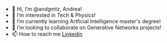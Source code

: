 - 👋 Hi, I’m @andgmtz, Andrea!
- 👀 I’m interested in Tech & Physics!
- 🌱 I’m currently learning Artficial Intelligence master's degree! 
- 💞️ I’m looking to collaborate on Generative Networks projects!
- 📫 How to reach me [Linkedin](https://www.linkedin.com/in/andrea-gomez-martinez-311a35198/)

<!---
andgmtz/andgmtz is a ✨ special ✨ repository because its `README.md` (this file) appears on your GitHub profile.
You can click the Preview link to take a look at your changes.
--->
